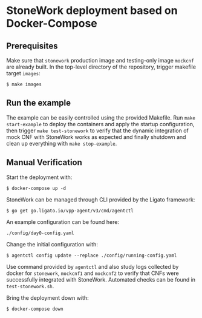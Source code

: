 StoneWork deployment based on Docker-Compose
============================================

Prerequisites
--------------

Make sure that `stonework` production image and testing-only image `mockcnf` are already built.
In the top-level directory of the repository, trigger makefile target `images`:
```
$ make images
```

Run the example
---------------

The example can be easily controlled using the provided Makefile. Run `make start-example` to deploy the containers
and apply the startup configuration, then trigger `make test-stonework` to verify that the dynamic integration
of mock CNF with StoneWork works as expected and finally shutdown and clean up everything with `make stop-example`.

Manual Verification
-------------------

Start the deployment with:
```
$ docker-compose up -d
```

StoneWork can be managed through CLI provided by the Ligato framework:
```
$ go get go.ligato.io/vpp-agent/v3/cmd/agentctl
```

An example configuration can be found here:
```
./config/day0-config.yaml
```

Change the initial configuration with:
```
$ agentctl config update --replace ./config/running-config.yaml
```

Use command provided by `agentctl` and also study logs collected by docker for `stonework`, `mockcnf1` and `mockcnf2`
to verify that CNFs were successfully integrated with StoneWork.
Automated checks can be found in `test-stonework.sh`.

Bring the deployment down with:
```
$ docker-compose down
```
